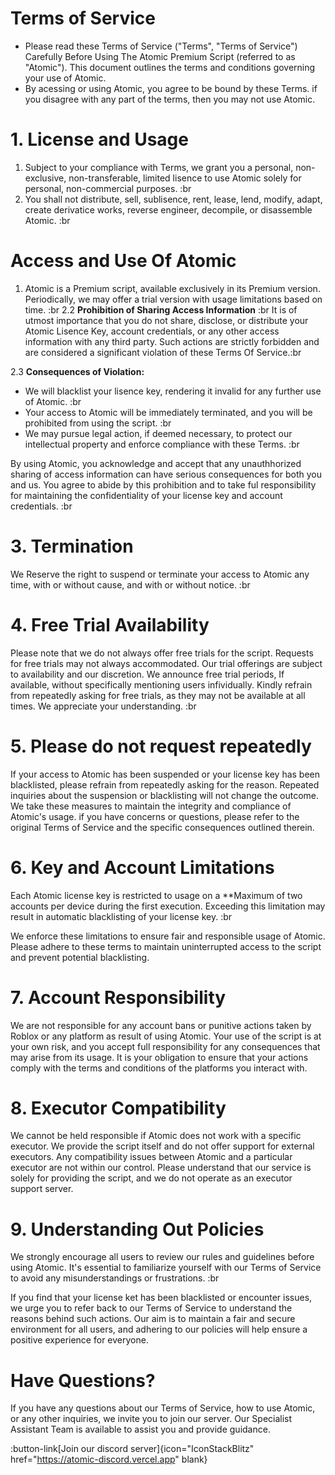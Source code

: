 # Terms of Service

- Please read these Terms of Service ("Terms", "Terms of Service") Carefully Before Using The Atomic Premium Script (referred to as "Atomic"). This document outlines the terms and conditions governing your use of Atomic.
- By acessing or using Atomic, you agree to be bound by these Terms. if you disagree with any part of the terms, then you may not use Atomic.

# 1. License and Usage

1. Subject to your compliance with Terms, we grant you a personal, non-exclusive, non-transferable, limited lisence to use Atomic solely for personal, non-commercial purposes. :br
2. You shall not distribute, sell, sublisence, rent, lease, lend, modify, adapt, create derivatice works, reverse engineer, decompile, or disassemble Atomic. :br

# Access and Use Of Atomic

1. Atomic is a Premium script, available exclusively in its Premium version. Periodically, we may offer a trial version with usage limitations based on time. :br
2.2 **Prohibition of Sharing Access Information** :br 
It is of utmost importance that you do not share, disclose, or distribute your Atomic Lisence Key, account credentials, or any other access information with any third party. Such actions are strictly forbidden and are considered a significant violation of these Terms Of Service.:br

2.3 **Consequences of Violation:**
- We will blacklist your lisence key, rendering it invalid for any further use of Atomic. :br
- Your access to Atomic will be immediately terminated, and you will be prohibited from using the script. :br 
- We may pursue legal action, if deemed necessary, to protect our intellectual property and enforce compliance with these Terms. :br 

By using Atomic, you acknowledge and accept that any unauthhorized sharing of access information can have serious consequences for both you and us. You agree to abide by this prohibition and to take ful responsibility for maintaining the confidentiality of your license key and account credentials. :br 

# 3. Termination

We Reserve the right to suspend or terminate your access to Atomic any time, with or without cause, and with or without notice. :br 

# 4. Free Trial Availability

Please note that we do not always offer free trials for the script. Requests for free trials may not always accommodated. Our trial offerings are subject to availability and our discretion. We announce free trial periods, If available, without specifically mentioning users infividually. Kindly refrain from repeatedly asking for free trials, as they may not be available at all times. We appreciate your understanding. :br

# 5. Please do not request repeatedly

If your access to Atomic has been suspended or your license key has been blacklisted, please refrain from repeatedly asking for the reason. Repeated inquiries about the suspension or blacklisting will not change the outcome. We take these measures to maintain the integrity and compliance of Atomic's usage. if you have concerns or questions, please refer to the original Terms of Service and the specific consequences outlined therein.

# 6. Key and Account Limitations

Each Atomic license key is restricted to usage on a **Maximum of two accounts per device during the first execution. Exceeding this limitation may result in automatic blacklisting of your license key. :br 

We enforce these limitations to ensure fair and responsible usage of Atomic. Please adhere to these terms to maintain uninterrupted access to the script and prevent potential blacklisting.

# 7. Account Responsibility

We are not responsible for any account bans or punitive actions taken by Roblox or any platform as result of using Atomic. Your use of the script is at your own risk, and you accept full responsibility for any consequences that may arise from its usage. It is your obligation to ensure that your actions comply with the terms and conditions of the platforms you interact with.

# 8. Executor Compatibility

We cannot be held responsible if Atomic does not work with a specific executor. We provide the script itself and do not offer support for external executors. Any compatibility issues between Atomic and a particular executor are not within our control. Please understand that our service is solely for providing the script, and we do not operate as an executor support server.

# 9. Understanding Out Policies

We strongly encourage all users to review our rules and guidelines before using Atomic. It's essential to familiarize yourself with our Terms of Service to avoid any misunderstandings or frustrations. :br 

If you find that your license ket has been blacklisted or encounter issues, we urge you to refer back to our Terms of Service to understand the reasons behind such actions. Our aim is to maintain a fair and secure environment for all users, and adhering to our policies will help ensure a positive experience for everyone.

# Have Questions?

If you have any questions about our Terms of Service, how to use Atomic, or any other inquiries, we invite you to join our server. Our Specialist Assistant Team is available to assist you and provide guidance.

:button-link[Join our discord server]{icon="IconStackBlitz" href="https://atomic-discord.vercel.app" blank}